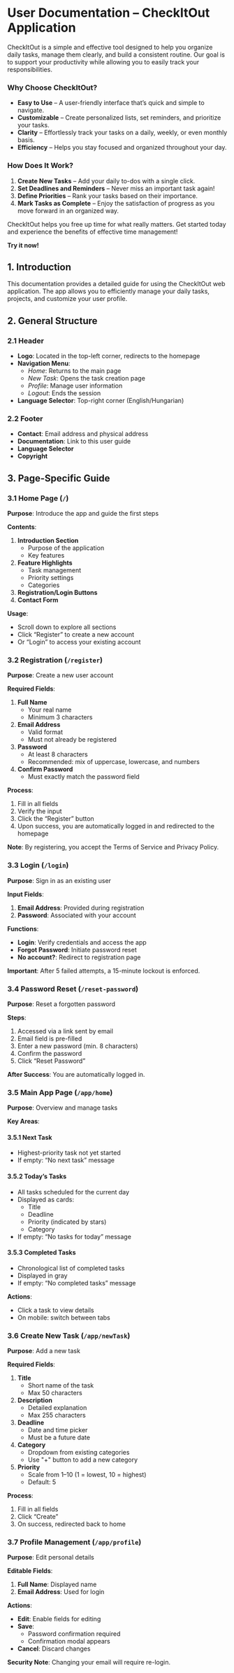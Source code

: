 # **User Documentation – CheckItOut Application**

CheckItOut is a simple and effective tool designed to help you organize daily tasks, manage them clearly, and build a consistent routine. Our goal is to support your productivity while allowing you to easily track your responsibilities.

### Why Choose CheckItOut?

- **Easy to Use** – A user-friendly interface that’s quick and simple to navigate.  
- **Customizable** – Create personalized lists, set reminders, and prioritize your tasks.  
- **Clarity** – Effortlessly track your tasks on a daily, weekly, or even monthly basis.  
- **Efficiency** – Helps you stay focused and organized throughout your day.

### How Does It Work?

1. **Create New Tasks** – Add your daily to-dos with a single click.  
2. **Set Deadlines and Reminders** – Never miss an important task again!  
3. **Define Priorities** – Rank your tasks based on their importance.  
4. **Mark Tasks as Complete** – Enjoy the satisfaction of progress as you move forward in an organized way.

CheckItOut helps you free up time for what really matters. Get started today and experience the benefits of effective time management!

**Try it now!**

## 1. Introduction

This documentation provides a detailed guide for using the CheckItOut web application. The app allows you to efficiently manage your daily tasks, projects, and customize your user profile.

## 2. General Structure

### 2.1 Header

- **Logo**: Located in the top-left corner, redirects to the homepage  
- **Navigation Menu**:  
    - *Home*: Returns to the main page  
    - *New Task*: Opens the task creation page  
    - *Profile*: Manage user information  
    - *Logout*: Ends the session  
- **Language Selector**: Top-right corner (English/Hungarian)

### 2.2 Footer

- **Contact**: Email address and physical address  
- **Documentation**: Link to this user guide  
- **Language Selector**  
- **Copyright**

## 3. Page-Specific Guide

### 3.1 Home Page (`/`)

**Purpose**: Introduce the app and guide the first steps

**Contents**:

1. **Introduction Section**  
    - Purpose of the application  
    - Key features  
2. **Feature Highlights**  
    - Task management  
    - Priority settings  
    - Categories  
3. **Registration/Login Buttons**  
4. **Contact Form**

**Usage**:

- Scroll down to explore all sections  
- Click “Register” to create a new account  
- Or “Login” to access your existing account

### 3.2 Registration (`/register`)

**Purpose**: Create a new user account

**Required Fields**:

1. **Full Name**  
    - Your real name  
    - Minimum 3 characters  
2. **Email Address**  
    - Valid format  
    - Must not already be registered  
3. **Password**  
    - At least 8 characters  
    - Recommended: mix of uppercase, lowercase, and numbers  
4. **Confirm Password**  
    - Must exactly match the password field

**Process**:

1. Fill in all fields  
2. Verify the input  
3. Click the “Register” button  
4. Upon success, you are automatically logged in and redirected to the homepage

**Note**: By registering, you accept the Terms of Service and Privacy Policy.

### 3.3 Login (`/login`)

**Purpose**: Sign in as an existing user

**Input Fields**:

1. **Email Address**: Provided during registration  
2. **Password**: Associated with your account

**Functions**:

- **Login**: Verify credentials and access the app  
- **Forgot Password**: Initiate password reset  
- **No account?**: Redirect to registration page

**Important**: After 5 failed attempts, a 15-minute lockout is enforced.

### 3.4 Password Reset (`/reset-password`)

**Purpose**: Reset a forgotten password

**Steps**:

1. Accessed via a link sent by email  
2. Email field is pre-filled  
3. Enter a new password (min. 8 characters)  
4. Confirm the password  
5. Click “Reset Password”

**After Success**: You are automatically logged in.

### 3.5 Main App Page (`/app/home`)

**Purpose**: Overview and manage tasks

**Key Areas**:

#### 3.5.1 Next Task

- Highest-priority task not yet started  
- If empty: “No next task” message

#### 3.5.2 Today’s Tasks

- All tasks scheduled for the current day  
- Displayed as cards:
    - Title  
    - Deadline  
    - Priority (indicated by stars)  
    - Category  
- If empty: “No tasks for today” message

#### 3.5.3 Completed Tasks

- Chronological list of completed tasks  
- Displayed in gray  
- If empty: “No completed tasks” message

**Actions**:

- Click a task to view details  
- On mobile: switch between tabs

### 3.6 Create New Task (`/app/newTask`)

**Purpose**: Add a new task

**Required Fields**:

1. **Title**  
    - Short name of the task  
    - Max 50 characters  
2. **Description**  
    - Detailed explanation  
    - Max 255 characters  
3. **Deadline**  
    - Date and time picker  
    - Must be a future date  
4. **Category**  
    - Dropdown from existing categories  
    - Use "+" button to add a new category  
5. **Priority**  
    - Scale from 1–10 (1 = lowest, 10 = highest)  
    - Default: 5

**Process**:

1. Fill in all fields  
2. Click “Create”  
3. On success, redirected back to home

### 3.7 Profile Management (`/app/profile`)

**Purpose**: Edit personal details

**Editable Fields**:

1. **Full Name**: Displayed name  
2. **Email Address**: Used for login

**Actions**:

- **Edit**: Enable fields for editing  
- **Save**:
    - Password confirmation required  
    - Confirmation modal appears  
- **Cancel**: Discard changes

**Security Note**: Changing your email will require re-login.
